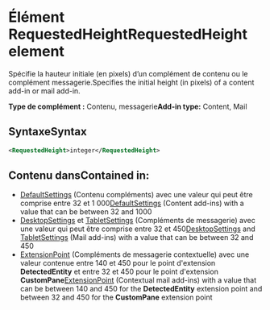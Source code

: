# <a name="requestedheight-element"></a><span data-ttu-id="27951-101">Élément RequestedHeight</span><span class="sxs-lookup"><span data-stu-id="27951-101">RequestedHeight element</span></span>

<span data-ttu-id="27951-102">Spécifie la hauteur initiale (en pixels) d’un complément de contenu ou le complément messagerie.</span><span class="sxs-lookup"><span data-stu-id="27951-102">Specifies the initial height (in pixels) of a content add-in or mail add-in.</span></span> 

<span data-ttu-id="27951-103">**Type de complément :** Contenu, messagerie</span><span class="sxs-lookup"><span data-stu-id="27951-103">**Add-in type:** Content, Mail</span></span>

## <a name="syntax"></a><span data-ttu-id="27951-104">Syntaxe</span><span class="sxs-lookup"><span data-stu-id="27951-104">Syntax</span></span>

```XML
<RequestedHeight>integer</RequestedHeight>
```

## <a name="contained-in"></a><span data-ttu-id="27951-105">Contenu dans</span><span class="sxs-lookup"><span data-stu-id="27951-105">Contained in:</span></span>

- <span data-ttu-id="27951-106">[DefaultSettings](defaultsettings.md) (Contenu compléments) avec une valeur qui peut être comprise entre 32 et 1 000</span><span class="sxs-lookup"><span data-stu-id="27951-106">[DefaultSettings](defaultsettings.md) (Content add-ins) with a value that can be between 32 and 1000</span></span>
- <span data-ttu-id="27951-107">[DesktopSettings](desktopsettings.md) et [TabletSettings](tabletsettings.md) (Compléments de messagerie) avec une valeur qui peut être comprise entre 32 et 450</span><span class="sxs-lookup"><span data-stu-id="27951-107">[DesktopSettings](desktopsettings.md) and [TabletSettings](tabletsettings.md) (Mail add-ins) with a value that can be between 32 and 450</span></span>
- <span data-ttu-id="27951-108">[ExtensionPoint](extensionpoint.md) (Compléments de messagerie contextuelle) avec une valeur contenue entre 140 et 450 pour le point d'extension **DetectedEntity** et entre 32 et 450 pour le point d'extension **CustomPane**</span><span class="sxs-lookup"><span data-stu-id="27951-108">[ExtensionPoint](extensionpoint.md) (Contextual mail add-ins) with a value that can be between 140 and 450 for the **DetectedEntity** extension point and between 32 and 450 for the **CustomPane** extension point</span></span>
